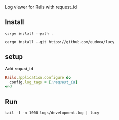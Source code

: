Log viewer for Rails with request_id

## Install

```
cargo install --path .
```
```
cargo install --git https://github.com/eudoxa/lucy
```

## setup
Add requst_id

```ruby
Rails.application.configure do
  config.log_tags = [:request_id]
end
```

## Run
`tail -f -n 1000 logs/development.log | lucy`
